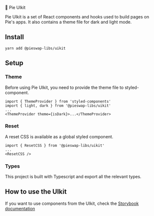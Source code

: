🥧 Pie UIkit



Pie UIkit is a set of React components and hooks used to build pages on Pie's apps. It also contains a theme file for dark and light mode.

## Install

`yarn add @pieswap-libs/uikit`

## Setup

### Theme

Before using Pie UIkit, you need to provide the theme file to styled-component.

```
import { ThemeProvider } from 'styled-components'
import { light, dark } from '@pieswap-libs/uikit'
...
<ThemeProvider theme={isDark}>...</ThemeProvider>
```

### Reset

A reset CSS is available as a global styled component.

```
import { ResetCSS } from '@pieswap-libs/uikit'
...
<ResetCSS />
```

### Types

This project is built with Typescript and export all the relevant types.

## How to use the UIkit

If you want to use components from the UIkit, check the [Storybook documentation](https://pieswap.github.io/pie-uikit/)
